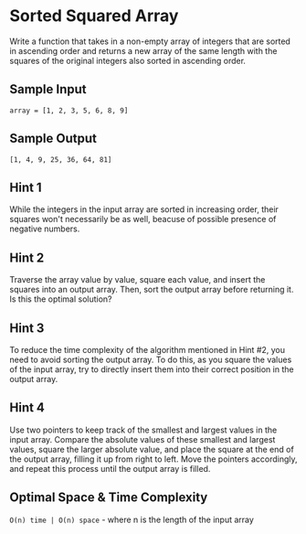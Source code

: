 # Sorted Squared Array

Write a function that takes in a non-empty array of integers that are sorted in ascending order and returns a new array of the same length
with the squares of the original integers also sorted in ascending order.

## Sample Input

`array = [1, 2, 3, 5, 6, 8, 9]`

## Sample Output

`[1, 4, 9, 25, 36, 64, 81]`

## Hint 1

While the integers in the input array are sorted in increasing order, their squares won't necessarily be as well, beacuse of possible
presence of negative numbers.

## Hint 2

Traverse the array value by value, square each value, and insert the squares into an output array. Then, sort the output array before
returning it. Is this the optimal solution?

## Hint 3

To reduce the time complexity of the algorithm mentioned in Hint #2, you need to avoid sorting the output array. To do this, as you
square the values of the input array, try to directly insert them into their correct position in the output array.

## Hint 4

Use two pointers to keep track of the smallest and largest values in the input array. Compare the absolute values of these smallest
and largest values, square the larger absolute value, and place the square at the end of the output array, filling it up from right
to left. Move the pointers accordingly, and repeat this process until the output array is filled.

## Optimal Space & Time Complexity

`O(n) time | O(n) space` - where n is the length of the input array
